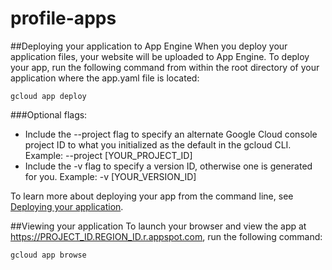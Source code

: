 ﻿# profile-apps

##Deploying your application to App Engine
When you deploy your application files, your website will be uploaded to App Engine. To deploy your app, run the following command from within the root directory of your application where the app.yaml file is located:

```
gcloud app deploy
```

###Optional flags:
- Include the --project flag to specify an alternate Google Cloud console project ID to what you initialized as the default in the gcloud CLI. Example: --project [YOUR_PROJECT_ID]
- Include the -v flag to specify a version ID, otherwise one is generated for you. Example: -v [YOUR_VERSION_ID]

To learn more about deploying your app from the command line, see [Deploying your application](https://cloud.google.com/appengine/docs/standard/testing-and-deploying-your-app#deploying_your_application).

##Viewing your application
To launch your browser and view the app at https://PROJECT_ID.REGION_ID.r.appspot.com, run the following command:

```
gcloud app browse
```
